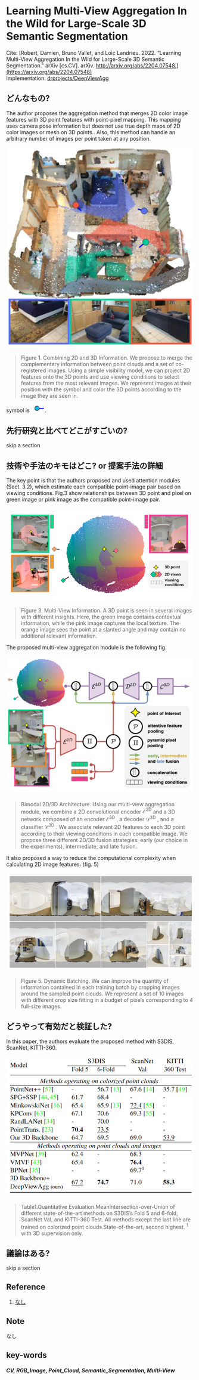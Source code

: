 # Learning Multi-View Aggregation In the Wild for Large-Scale 3D Semantic Segmentation

Cite: [Robert, Damien, Bruno Vallet, and Loic Landrieu. 2022. “Learning Multi-View Aggregation In the Wild for Large-Scale 3D Semantic Segmentation.” arXiv [cs.CV]. arXiv. http://arxiv.org/abs/2204.07548.](https://arxiv.org/abs/2204.07548)  
Implementation: [drprojects/DeepViewAgg](https://github.com/drprojects/DeepViewAgg)  

## どんなもの?
The author proposes the aggregation method that merges 2D color image features with 3D point features with point-pixel mapping. This mapping uses camera pose information but does not use true depth maps of 2D color images or mesh on 3D points.. Also, this method can handle an arbitrary number of images per point taken at any position.

![fig1](img/LMAitWfL3SS/fig1.png)

> Figure 1. Combining 2D and 3D Information. We propose to merge the complementary information between point clouds and a set of co-registered images. Using a simple visibility model, we can project 2D features onto the 3D points and use viewing conditions to select features from the most relevant images. We represent images at their position with the symbol and color the 3D points according to the image they are seen in.

symbol is ![symbol](img/LMAitWfL3SS/symbol.png).

## 先行研究と比べてどこがすごいの?
skip a section

## 技術や手法のキモはどこ? or 提案手法の詳細
The key point is that the authors proposed and used attention modules (Sect. 3.2), which estimate each compatible point-image pair based on viewing conditions. Fig.3 show relationships between 3D point and pixel on green image or pink image as the compatible point-image pair.

![img](img/LMAitWfL3SS/fig3.png)

> Figure 3. Multi-View Information. A 3D point is seen in several images with different insights. Here, the green image contains contextual information, while the pink image captures the local texture. The orange image sees the point at a slanted angle and may contain no additional relevant information. 

The proposed multi-view aggregation module is the following fig.

![img](img/LMAitWfL3SS/fig4.png)

> Bimodal 2D/3D Architecture. Using our multi-view aggregation module, we combine a 2D convolutional encoder $\mathcal{E}^{2 \mathrm{D}}$ and a 3D network composed of an encoder $\mathcal{E}^{3 \mathrm{D}}$ , a decoder $\mathcal{D}^{3 \mathrm{D}}$ , and a classifier $\mathcal{C}^{3 \mathrm{D}}$ . We associate relevant 2D features to each 3D point according to their viewing conditions in each compatible image. We propose three different 2D/3D fusion strategies: early (our choice in the experiments), intermediate, and late fusion. 

It also proposed a way to reduce the computational complexity when calculating 2D image features. (fig. 5)

![img](img/LMAitWfL3SS/fig5.png)

> Figure 5. Dynamic Batching. We can improve the quantity of information contained in each training batch by cropping images around the sampled point clouds. We represent a set of 10 images with different crop size fitting in a budget of pixels corresponding to 4 full-size images. 


## どうやって有効だと検証した?
In this paper, the authors evaluate the proposed method with S3DIS, ScanNet, KITTI-360.

![tab](img/LMAitWfL3SS/tab1.png)

> Table1.Quantitative Evaluation.MeanIntersection-over-Union of different state-of-the-art methods on S3DIS’s Fold 5 and 6-fold, ScanNet Val, and KITTI-360 Test. All methods except the last line are trained on colorized point clouds.State-of-the-art, second highest. $^1$ with 3D supervision only. 

## 議論はある?
skip a section

## Reference
1. [なし]()

## Note
なし

## key-words
##### CV, RGB_Image, Point_Cloud, Semantic_Segmentation, Multi-View

